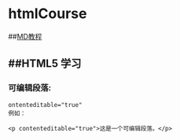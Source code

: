 # htmlCourse
##[MD教程](https://www.cnblogs.com/zachary93/p/6106829.html)

##HTML5 学习
---

### 可编辑段落:
    ontenteditable="true"
    例如：
`<p contenteditable="true">这是一个可编辑段落。</p>`

